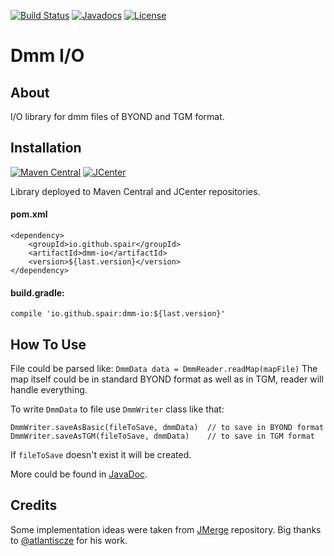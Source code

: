[![Build Status](https://travis-ci.org/SpaiR/dmm-io.svg?branch=master)](https://travis-ci.org/SpaiR/dmm-io)
[![Javadocs](https://www.javadoc.io/badge/io.github.spair/dmm-io.svg)](https://www.javadoc.io/doc/io.github.spair/dmm-io)
[![License](http://img.shields.io/badge/license-MIT-blue.svg)](http://www.opensource.org/licenses/MIT)

# Dmm I/O

## About

I/O library for dmm files of BYOND and TGM format.

## Installation
[![Maven Central](https://img.shields.io/maven-central/v/io.github.spair/dmm-io.svg?style=flat)](https://search.maven.org/search?q=a:dmm-io%20g:io.github.spair)
[![JCenter](https://img.shields.io/bintray/v/spair/io.github.spair/dmm-io.svg?label=jcenter)](https://bintray.com/spair/io.github.spair/dmm-io/_latestVersion)

Library deployed to Maven Central and JCenter repositories.

#### pom.xml
```
<dependency>
    <groupId>io.github.spair</groupId>
    <artifactId>dmm-io</artifactId>
    <version>${last.version}</version>
</dependency>
```

#### build.gradle:
```
compile 'io.github.spair:dmm-io:${last.version}'
```

## How To Use

File could be parsed like: `DmmData data = DmmReader.readMap(mapFile)`
The map itself could be in standard BYOND format as well as in TGM, reader will handle everything.

To write `DmmData` to file use `DmmWriter` class like that:
```
DmmWriter.saveAsBasic(fileToSave, dmmData)  // to save in BYOND format
DmmWriter.saveAsTGM(fileToSave, dmmData)    // to save in TGM format
```
If `fileToSave` doesn't exist it will be created.

More could be found in [JavaDoc](https://www.javadoc.io/doc/io.github.spair/dmm-io).

## Credits

Some implementation ideas were taken from [JMerge](https://github.com/Baystation12/JMerge) repository. Big thanks to [@atlantiscze](https://github.com/atlantiscze) for his work.